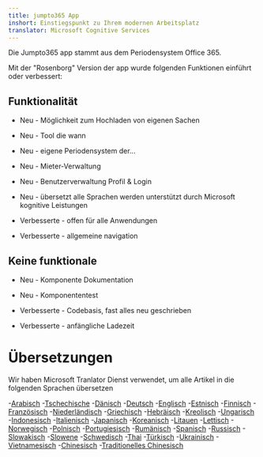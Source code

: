 ```yaml
---
title: jumpto365 App
inshort: Einstiegspunkt zu Ihrem modernen Arbeitsplatz
translator: Microsoft Cognitive Services
---
```



Die Jumpto365 app stammt aus dem Periodensystem Office 365. 

Mit der "Rosenborg" Version der app wurde folgenden Funktionen einführt oder verbessert:

## Funktionalität

* Neu - Möglichkeit zum Hochladen von eigenen Sachen

* Neu - Tool die wann

* Neu - eigene Periodensystem der...

* Neu - Mieter-Verwaltung

* Neu - Benutzerverwaltung Profil & Login

* Neu - übersetzt alle Sprachen werden unterstützt durch Microsoft kognitive Leistungen

* Verbesserte - offen für alle Anwendungen

* Verbesserte - allgemeine navigation

## Keine funktionale

* Neu - Komponente Dokumentation

* Neu - Komponententest

* Verbesserte - Codebasis, fast alles neu geschrieben

* Verbesserte - anfängliche Ladezeit


# Übersetzungen
Wir haben Microsoft Tranlator Dienst verwendet, um alle Artikel in die folgenden Sprachen übersetzen

-[Arabisch](https://preview.app.jumpto365.com/tool/jumpto365/language/ar)
-[Tschechische](https://preview.app.jumpto365.com/tool/jumpto365/language/cs)
-[Dänisch](https://preview.app.jumpto365.com/tool/jumpto365/language/da)
-[Deutsch](https://preview.app.jumpto365.com/tool/jumpto365/language/de)
-[Englisch](https://preview.app.jumpto365.com/tool/jumpto365/language/en)
-[Estnisch](https://preview.app.jumpto365.com/tool/jumpto365/language/et)
-[Finnisch](https://preview.app.jumpto365.com/tool/jumpto365/language/fi)
-[Französisch](https://preview.app.jumpto365.com/tool/jumpto365/language/fr)
-[Niederländisch](https://preview.app.jumpto365.com/tool/jumpto365/language/nl)
-[Griechisch](https://preview.app.jumpto365.com/tool/jumpto365/language/el)
-[Hebräisch](https://preview.app.jumpto365.com/tool/jumpto365/language/he)
-[Kreolisch](https://preview.app.jumpto365.com/tool/jumpto365/language/ht)
-[Ungarisch](https://preview.app.jumpto365.com/tool/jumpto365/language/hu)
-[Indonesisch](https://preview.app.jumpto365.com/tool/jumpto365/language/id)
-[Italienisch](https://preview.app.jumpto365.com/tool/jumpto365/language/it)
-[Japanisch](https://preview.app.jumpto365.com/tool/jumpto365/language/ja)
-[Koreanisch](https://preview.app.jumpto365.com/tool/jumpto365/language/ko)
-[Litauen](https://preview.app.jumpto365.com/tool/jumpto365/language/lt)
-[Lettisch](https://preview.app.jumpto365.com/tool/jumpto365/language/lv)
-[Norwegisch](https://preview.app.jumpto365.com/tool/jumpto365/language/no)
-[Polnisch](https://preview.app.jumpto365.com/tool/jumpto365/language/pl)
-[Portugiesisch](https://preview.app.jumpto365.com/tool/jumpto365/language/pt)
-[Rumänisch](https://preview.app.jumpto365.com/tool/jumpto365/language/ro)
-[Spanisch](https://preview.app.jumpto365.com/tool/jumpto365/language/es)
-[Russisch](https://preview.app.jumpto365.com/tool/jumpto365/language/ru)
-[Slowakisch](https://preview.app.jumpto365.com/tool/jumpto365/language/sk)
-[Slowene](https://preview.app.jumpto365.com/tool/jumpto365/language/sl)
-[Schwedisch](https://preview.app.jumpto365.com/tool/jumpto365/language/sv)
-[Thai](https://preview.app.jumpto365.com/tool/jumpto365/language/th)
-[Türkisch](https://preview.app.jumpto365.com/tool/jumpto365/language/tr)
-[Ukrainisch](https://preview.app.jumpto365.com/tool/jumpto365/language/uk)
-[Vietnamesisch](https://preview.app.jumpto365.com/tool/jumpto365/language/vi)
-[Chinesisch](https://preview.app.jumpto365.com/tool/jumpto365/language/zh-CHS)
-[Traditionelles Chinesisch](https://preview.app.jumpto365.com/tool/jumpto365/language/zh-CHT)

